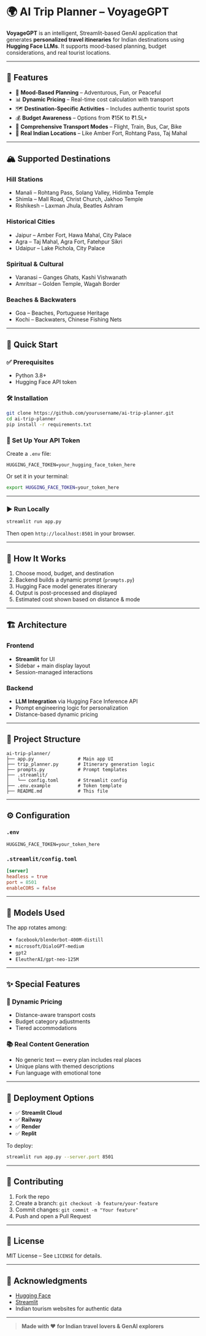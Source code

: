 # 🌍 AI Trip Planner – VoyageGPT

**VoyageGPT** is an intelligent, Streamlit-based GenAI application that generates **personalized travel itineraries** for Indian destinations using **Hugging Face LLMs**. It supports mood-based planning, budget considerations, and real tourist locations.

---

## 🌟 Features

* 🧠 **Mood-Based Planning** – Adventurous, Fun, or Peaceful
* 📊 **Dynamic Pricing** – Real-time cost calculation with transport
* 🗺️ **Destination-Specific Activities** – Includes authentic tourist spots
* 💰 **Budget Awareness** – Options from ₹15K to ₹1.5L+
* 🚗 **Comprehensive Transport Modes** – Flight, Train, Bus, Car, Bike
* 📍 **Real Indian Locations** – Like Amber Fort, Rohtang Pass, Taj Mahal

---

## 🏔️ Supported Destinations

### Hill Stations

* Manali – Rohtang Pass, Solang Valley, Hidimba Temple
* Shimla – Mall Road, Christ Church, Jakhoo Temple
* Rishikesh – Laxman Jhula, Beatles Ashram

### Historical Cities

* Jaipur – Amber Fort, Hawa Mahal, City Palace
* Agra – Taj Mahal, Agra Fort, Fatehpur Sikri
* Udaipur – Lake Pichola, City Palace

### Spiritual & Cultural

* Varanasi – Ganges Ghats, Kashi Vishwanath
* Amritsar – Golden Temple, Wagah Border

### Beaches & Backwaters

* Goa – Beaches, Portuguese Heritage
* Kochi – Backwaters, Chinese Fishing Nets

---

## 🚀 Quick Start

### ✅ Prerequisites

* Python 3.8+
* Hugging Face API token

### 🛠️ Installation

```bash
git clone https://github.com/yourusername/ai-trip-planner.git
cd ai-trip-planner
pip install -r requirements.txt
```

### 🔐 Set Up Your API Token

Create a `.env` file:

```env
HUGGING_FACE_TOKEN=your_hugging_face_token_here
```

Or set it in your terminal:

```bash
export HUGGING_FACE_TOKEN=your_token_here
```

---

### ▶️ Run Locally

```bash
streamlit run app.py
```

Then open `http://localhost:8501` in your browser.

---

## 🧠 How It Works

1. Choose mood, budget, and destination
2. Backend builds a dynamic prompt (`prompts.py`)
3. Hugging Face model generates itinerary
4. Output is post-processed and displayed
5. Estimated cost shown based on distance & mode

---

## 🏗️ Architecture

### Frontend

* **Streamlit** for UI
* Sidebar + main display layout
* Session-managed interactions

### Backend

* **LLM Integration** via Hugging Face Inference API
* Prompt engineering logic for personalization
* Distance-based dynamic pricing

---

## 📁 Project Structure

```
ai-trip-planner/
├── app.py                # Main app UI
├── trip_planner.py       # Itinerary generation logic
├── prompts.py            # Prompt templates
├── .streamlit/
│   └── config.toml       # Streamlit config
├── .env.example          # Token template
├── README.md             # This file
```

---

## ⚙️ Configuration

### `.env`

```env
HUGGING_FACE_TOKEN=your_token_here
```

### `.streamlit/config.toml`

```toml
[server]
headless = true
port = 8501
enableCORS = false
```

---

## 🧪 Models Used

The app rotates among:

* `facebook/blenderbot-400M-distill`
* `microsoft/DialoGPT-medium`
* `gpt2`
* `EleutherAI/gpt-neo-125M`

---

## ✨ Special Features

### 🌟 Dynamic Pricing

* Distance-aware transport costs
* Budget category adjustments
* Tiered accommodations

### 📚 Real Content Generation

* No generic text — every plan includes real places
* Unique plans with themed descriptions
* Fun language with emotional tone

---

## 🚀 Deployment Options

* ✅ **Streamlit Cloud**
* ✅ **Railway**
* ✅ **Render**
* ✅ **Replit**

To deploy:

```bash
streamlit run app.py --server.port 8501
```

---

## 🤝 Contributing

1. Fork the repo
2. Create a branch: `git checkout -b feature/your-feature`
3. Commit changes: `git commit -m "Your feature"`
4. Push and open a Pull Request

---

## 📜 License

MIT License – See `LICENSE` for details.

---

## 🙏 Acknowledgments

* [Hugging Face](https://huggingface.co)
* [Streamlit](https://streamlit.io)
* Indian tourism websites for authentic data

---

> **Made with ❤️ for Indian travel lovers & GenAI explorers**
